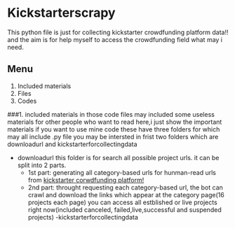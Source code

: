  Kickstarterscrapy
=====================
This python file is just for collecting kickstarter crowdfunding platform data!!
and the aim is for help myself to access the crowdfunding field what may i need.
## Menu

1. Included materials
2. Files
3. Codes


###1. included materials
in those code files may included some useless materials for other people who want to read
here,i just show the important materials if you want to use mine code
these have three folders for which may all include .py file
you may be  intersted in frist two folders which are downloadurl and kickstarterforcollectingdata

- downloadurl
  this folder is for search all possible project urls. it can be split into 2 parts.
  - 1st part:
          generating all category-based urls for hunman-read urls from [kickstarter corwdfunding platform!](www.kickstarter.com)
  - 2nd part:
          throught requesting each category-based url, the bot can crawl and download the links which appear at the category page(16 projects each page)
you can access all estblished or live projects right now(included canceled, failed,live,successful and suspended projects)
-kickstarterforcollectingdata
